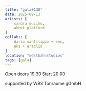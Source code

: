 ```yaml
---
title: "gala#138"
date: 2025-09-13
artists: [
	sandra muciño,
	akhet platform
]
collabs: [
	dario sanfilippo + sec,
	eks + eraclio
]
location: "westbahnstudios"
tags: [gala]
---
```

Open doors 19:30
Start 20:00

supported by WBS Tonräume gGmbH
